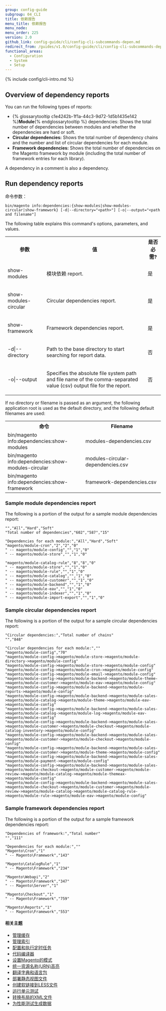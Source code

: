 ```yaml
---
group: config-guide
subgroup: 04_CLI
title: 依赖报告
menu_title: 依赖报告
menu_node:
menu_order: 225
version: 2.0
github_link: config-guide/cli/config-cli-subcommands-depen.md
redirect_from: /guides/v1.0/config-guide/cli/config-cli-subcommands-depen.html
functional_areas:
  - Configuration
  - System
  - Setup
---
```


{% include config/cli-intro.md %}

## Overview of dependency reports
You can run the following types of reports:

-   {% glossarytooltip c1e4242b-1f1a-44c3-9d72-1d5b1435e142 %}**Module**{% endglossarytooltip %} dependencies: Shows the total number of dependencies between modules and whether the dependencies are hard or soft.
-   **Circular dependencies:** Shows the total number of dependency chains and the number and list of circular dependencies for each module.
-   **Framework dependencies:** Shows the total number of dependencies on the Magento framework by module (including the total number of framework entries for each library).

A dependency in a comment is also a dependency.

## Run dependency reports
命令参数：

	bin/magento info:dependencies:{show-modules|show-modules-circular|show-framework} [-d|--directory="<path>"] [-o|--output="<path and filename"]

The following table explains this command's options, parameters, and values.

<table>
	<col width="25%">
	<col width="65%">
	<col width="10%">
	<tbody>
		<tr>
			<th>参数</th>
			<th>值</th>
			<th>是否必需?</th>
		</tr>
	<tr>
		<td><p>show-modules</p></td>
		<td><p>模块依赖 report.</p></td>
		<td><p>是</p></td>
	</tr>
	<tr>
		<td><p>show-modules-circular</p></td>
		<td><p>Circular dependencies report.</p></td>
		<td><p>是</p></td>
	</tr>
	<tr>
		<td><p>show-framework</p></td>
		<td><p>Framework dependencies report.</p></td>
		<td><p>是</p></td>
	</tr>
	<tr>
		<td><p>-d|--directory</p></td>
		<td><p>Path to the base directory to start searching for report data.</p></td>
		<td><p>否</p></td>
	</tr>
	<tr>
		<td><p>-o|--output</p></td>
		<td><p>Specifies the absolute file system path and file name of the comma-separated value (csv) output file for the report.</p>
		</td>
		<td>
			<p>否</p>
		</td>
	</tr>
	</tbody>
</table>

If no directory or filename is passed as an argument, the following application root is used as the default directory, and the following default filenames are used:

<table>
	<col width="50%">
	<col width="50%">
	<tbody>
		<tr>
			<th>命令</th>
			<th>Filename</th>
		</tr>
		<tr>
			<td>bin/magento info:dependencies:show-modules</td>
			<td>modules-dependencies.csv</td>
		</tr>
		<tr>
			<td>bin/magento info:dependencies:show-modules-circular</td>
			<td>modules-circular-dependencies.csv</td>
		</tr>
		<tr>
			<td>bin/magento info:dependencies:show-framework</td>
			<td>framework-dependencies.csv</td>
		</tr>
	</tbody>
</table>
	



### Sample module dependencies report
The following is a portion of the output for a sample module dependencies report:

	"","All","Hard","Soft"
	"Total number of dependencies","602","587","15"

	"Dependencies for each module:","All","Hard","Soft"
	"magento/module-cron","2","2","0"
	" -- magento/module-config","","1","0"
	" -- magento/module-store","","1","0"

	"magento/module-catalog-rule","8","8","0"
	" -- magento/module-store","","1","0"
	" -- magento/module-rule","","1","0"
	" -- magento/module-catalog","","1","0"
	" -- magento/module-customer","","1","0"
	" -- magento/module-backend","","1","0"
	" -- magento/module-eav","","1","0"
	" -- magento/module-indexer","","1","0"
	" -- magento/module-import-export","","1","0"

### Sample circular dependencies report
The following is a portion of the output for a sample circular dependencies report:

	"Circular dependencies:","Total number of chains"
	"","848"

	"Circular dependencies for each module:",""
	"magento/module-config","70"
	"magento/module-config->magento/module-store->magento/module-directory->magento/module-config"
	"magento/module-config->magento/module-store->magento/module-config"
	"magento/module-config->magento/module-cron->magento/module-config"
	"magento/module-config->magento/module-email->magento/module-config"
	"magento/module-config->magento/module-backend->magento/module-theme->magento/module-customer->magento/module-eav->magento/module-config"
	"magento/module-config->magento/module-backend->magento/module-reports->magento/module-config"
	"magento/module-config->magento/module-backend->magento/module-sales->magento/module-catalog->magento/module-theme->magento/module-eav->magento/module-config"
	"magento/module-config->magento/module-backend->magento/module-sales->magento/module-catalog->magento/module-log->magento/module-eav->magento/module-config"
	"magento/module-config->magento/module-backend->magento/module-sales->magento/module-customer->magento/module-checkout->magento/module-catalog-inventory->magento/module-config"
	"magento/module-config->magento/module-backend->magento/module-sales->magento/module-customer->magento/module-checkout->magento/module-config"
	"magento/module-config->magento/module-backend->magento/module-sales->magento/module-customer->magento/module-theme->magento/module-config"
	"magento/module-config->magento/module-backend->magento/module-sales->magento/module-payment->magento/module-config"
	"magento/module-config->magento/module-backend->magento/module-sales->magento/module-checkout->magento/module-customer->magento/module-review->magento/module-catalog->magento/module-themeax->magento/module-config"
	"magento/module-config->magento/module-backend->magento/module-sales->magento/module-checkout->magento/module-customer->magento/module-review->magento/module-catalog->magento/module-catalog-rule->magento/module-rule->magento/module-eav->magento/module-config"

### Sample framework dependencies report
The following is a portion of the output for a sample framework dependencies report:

	"Dependencies of framework:","Total number"
	"","111"

	"Dependencies for each module:",""
	"Magento\Cron","1"
	" -- Magento\Framework","143"

	"Magento\CatalogRule","1"
	" -- Magento\Framework","234"

	"Magento\Webapi","2"
	" -- Magento\Framework","347"
	" -- Magento\Server","1"

	"Magento\Checkout","1"
	" -- Magento\Framework","759"

	"Magento\Reports","1"
	" -- Magento\Framework","553"

#### 相关主题

-   <a href="{{ page.baseurl }}/config-guide/cli/config-cli-subcommands-cache.html">管理缓存</a>
-   <a href="{{ page.baseurl }}/config-guide/cli/config-cli-subcommands-index.html">管理索引</a>
-   <a href="{{ page.baseurl }}/config-guide/cli/config-cli-subcommands-cron.html">配置和执行定时任务</a>
-   <a href="{{ page.baseurl }}/config-guide/cli/config-cli-subcommands-compiler.html">代码编译器</a>
-   <a href="{{ page.baseurl }}/config-guide/cli/config-cli-subcommands-mode.html">设置Magento的模式</a>
-   <a href="{{ page.baseurl }}/config-guide/cli/config-cli-subcommands-urn.html">统一资源名称(URN)高亮</a>
-   <a href="{{ page.baseurl }}/config-guide/cli/config-cli-subcommands-i18n.html">翻译字典和语言包</a>
-   <a href="{{ page.baseurl }}/config-guide/cli/config-cli-subcommands-static-view.html">部署静态视图文件</a>
-   <a href="{{ page.baseurl }}/config-guide/cli/config-cli-subcommands-less-sass.html">创建软链接到LESS文件</a>
-   <a href="{{ page.baseurl }}/config-guide/cli/config-cli-subcommands-test.html">运行单元测试</a>
-   <a href="{{ page.baseurl }}/config-guide/cli/config-cli-subcommands-layout-xml.html">转换布局的XML文件</a>
-   <a href="{{ page.baseurl }}/config-guide/cli/config-cli-subcommands-perf-data.html">为性能测试生成数据</a>
